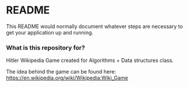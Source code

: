 # README #

This README would normally document whatever steps are necessary to get your application up and running.

### What is this repository for? ###

Hitler Wikipedia Game created for Algorithms + Data structures class.

The idea behind the game can be found here: https://en.wikipedia.org/wiki/Wikipedia:Wiki_Game
